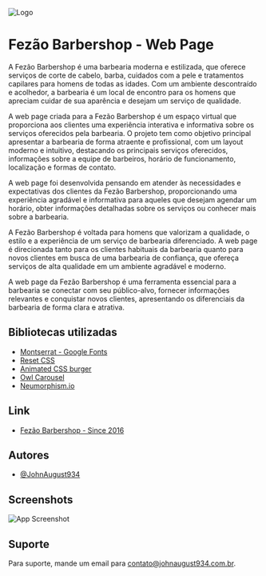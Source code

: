 ![Logo](https://fezaobarbershop.johnaugust934.com.br/media/img/logofezao.png)


# Fezão Barbershop - Web Page

A Fezão Barbershop é uma barbearia moderna e estilizada, que oferece serviços de corte de cabelo, barba, cuidados com a pele e tratamentos capilares para homens de todas as idades. Com um ambiente descontraído e acolhedor, a barbearia é um local de encontro para os homens que apreciam cuidar de sua aparência e desejam um serviço de qualidade.

A web page criada para a Fezão Barbershop é um espaço virtual que proporciona aos clientes uma experiência interativa e informativa sobre os serviços oferecidos pela barbearia. O projeto tem como objetivo principal apresentar a barbearia de forma atraente e profissional, com um layout moderno e intuitivo, destacando os principais serviços oferecidos, informações sobre a equipe de barbeiros, horário de funcionamento, localização e formas de contato.

A web page foi desenvolvida pensando em atender às necessidades e expectativas dos clientes da Fezão Barbershop, proporcionando uma experiência agradável e informativa para aqueles que desejam agendar um horário, obter informações detalhadas sobre os serviços ou conhecer mais sobre a barbearia.

A Fezão Barbershop é voltada para homens que valorizam a qualidade, o estilo e a experiência de um serviço de barbearia diferenciado. A web page é direcionada tanto para os clientes habituais da barbearia quanto para novos clientes em busca de uma barbearia de confiança, que ofereça serviços de alta qualidade em um ambiente agradável e moderno.

A web page da Fezão Barbershop é uma ferramenta essencial para a barbearia se conectar com seu público-alvo, fornecer informações relevantes e conquistar novos clientes, apresentando os diferenciais da barbearia de forma clara e atrativa.
## Bibliotecas utilizadas

 - [Montserrat - Google Fonts](https://fonts.google.com/specimen/Montserrat)
 - [Reset CSS](https://meyerweb.com/eric/tools/css/reset/)
 - [Animated CSS burger](https://march08.github.io/animated-burgers/)
 - [Owl Carousel](https://owlcarousel2.github.io/OwlCarousel2/)
 - [Neumorphism.io](https://neumorphism.io/#e0e0e0)

## Link

 - [Fezão Barbershop - Since 2016](https://fezaobarbershop.johnaugust934.com.br/)
## Autores

- [@JohnAugust934](https://github.com/JohnAugust934)


## Screenshots

![App Screenshot](https://fezaobarbershop.johnaugust934.com.br/media/img/layoutFezao.png)

## Suporte

Para suporte, mande um email para contato@johnaugust934.com.br.
